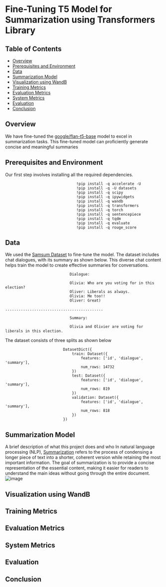 
# Fine-Tuning T5 Model for Summarization using Transformers Library

## Table of Contents

- [Overview](#Overview)
- [Prerequisites and Environment](#Prerequisites-and-Environment)
- [Data](#Data)
- [Summarization Model](#Summarization-Model)
- [Visualization using WandB](#Visualization-using-WandB)
- [Training Metrics](#Training-Metrics)
- [Evaluation Metrics](#Evaluation-Metrics)
- [System Metrics](#System-Metrics)
- [Evaluation](#Evaluation)
- [Conclusion](#Conclusion)

## Overview
We have fine-tuned the [google/flan-t5-base](https://huggingface.co/google/flan-t5-base) model to excel in summarization tasks. This fine-tuned model can proficiently generate concise and meaningful summaries
## Prerequisites and Environment
Our first step involves installing all the required dependencies.
                                    
                                    !pip install -q accelerate -U
                                    !pip install -q -U datasets
                                    !pip install -q scipy
                                    !pip install -q ipywidgets
                                    !pip install -q wandb
                                    !pip install -q transformers
                                    !pip install -q torch
                                    !pip install -q sentencepiece
                                    !pip install -q tqdm
                                    !pip install -q evaluate
                                    !pip install -q rouge_score
## Data 
We used the [Samsum Dataset](https://huggingface.co/datasets/samsum) to fine-tune the model. The dataset includes chat dialogues, with its summary as shown below. This diverse chat content helps train the model to create effective summaries for conversations.

                                 Dialogue: 
                                 
                                 Olivia: Who are you voting for in this election? 
                                 Oliver: Liberals as always.
                                 Olivia: Me too!!
                                 Oliver: Great)
                                 ............................................
                           
                                 Summary:
                                 
                                 Olivia and Olivier are voting for liberals in this election. 


The dataset consists of three splits as shown below

                              DatasetDict({
                                  train: Dataset({
                                      features: ['id', 'dialogue', 'summary'],
                                      num_rows: 14732
                                  })
                                  test: Dataset({
                                      features: ['id', 'dialogue', 'summary'],
                                      num_rows: 819
                                  })
                                  validation: Dataset({
                                      features: ['id', 'dialogue', 'summary'],
                                      num_rows: 818
                                  })
                              })





## Summarization Model

A brief description of what this project does and who 
In natural language processing (NLP), [Summarization](https://huggingface.co/docs/transformers/tasks/summarization) refers to the process of condensing a longer piece of text into a shorter, coherent version while retaining the most important information. The goal of summarization is to provide a concise representation of the essential content, making it easier for readers to understand the main ideas without going through the entire document.
![image](https://huggingface.co/docs/transformers/tasks/summarization)

## Visualization using WandB
## Training Metrics
## Evaluation Metrics
## System Metrics
## Evaluation
## Conclusion



